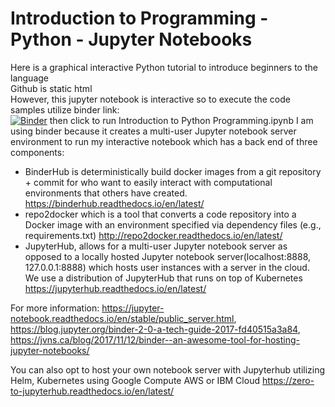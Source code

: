 # Introduction to Programming - Python - Jupyter Notebooks
Here is a graphical interactive Python tutorial to introduce beginners to the language <br />
Github is static html <br />
However, this jupyter notebook is interactive so to execute the code samples utilize binder link: <br />
[![Binder](https://mybinder.org/badge_logo.svg)](https://mybinder.org/v2/gh/compscicoach/introtoprogramming/master) then click to run Introduction to Python Programming.ipynb
I am using binder because it creates a multi-user Jupyter notebook server environment to run my interactive notebook which has a back end of three components:<br />
- BinderHub is deterministically build docker images from a git repository + commit for who want to easily interact with computational environments that others have created. https://binderhub.readthedocs.io/en/latest/<br />
- repo2docker which is a tool that converts a code repository into a Docker image with an environment specified via dependency files (e.g., requirements.txt) http://repo2docker.readthedocs.io/en/latest/<br />
- JupyterHub, allows for a multi-user Jupyter notebook server as opposed to a locally hosted Jupyter notebook server(localhost:8888, 127.0.0.1:8888) which hosts user instances with a server in the cloud. We use a distribution of JupyterHub that runs on top of Kubernetes
https://jupyterhub.readthedocs.io/en/latest/<br />

For more information: https://jupyter-notebook.readthedocs.io/en/stable/public_server.html, https://blog.jupyter.org/binder-2-0-a-tech-guide-2017-fd40515a3a84, https://jvns.ca/blog/2017/11/12/binder--an-awesome-tool-for-hosting-jupyter-notebooks/

You can also opt to host your own notebook server with Jupyterhub utilizing Helm, Kubernetes using Google Compute AWS or IBM Cloud https://zero-to-jupyterhub.readthedocs.io/en/latest/

